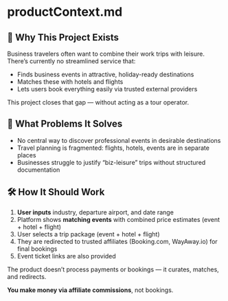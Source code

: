 # productContext.md

## 🎯 Why This Project Exists
Business travelers often want to combine their work trips with leisure. There’s currently no streamlined service that:
- Finds business events in attractive, holiday-ready destinations
- Matches these with hotels and flights
- Lets users book everything easily via trusted external providers

This project closes that gap — without acting as a tour operator.

## 🧩 What Problems It Solves
- No central way to discover professional events in desirable destinations
- Travel planning is fragmented: flights, hotels, events are in separate places
- Businesses struggle to justify “biz-leisure” trips without structured documentation

## 🛠️ How It Should Work
1. **User inputs** industry, departure airport, and date range
2. Platform shows **matching events** with combined price estimates (event + hotel + flight)
3. User selects a trip package (event + hotel + flight)
4. They are redirected to trusted affiliates (Booking.com, WayAway.io) for final bookings
5. Event ticket links are also provided

The product doesn’t process payments or bookings — it curates, matches, and redirects.

**You make money via affiliate commissions**, not bookings.

